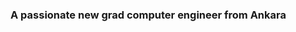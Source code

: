 ### A passionate new grad computer engineer from Ankara

<!--
**AtaberkGozkaya/AtaberkGozkaya** is a ✨ _special_ ✨ repository because its `README.md` (this file) appears on your GitHub profile.

Here are some ideas to get you started:

- 🌱 I’m currently learning Node.js, Software Design Patterns, Clean Code, Software SOLID Principles
- 💬 Ask me about Java, Javascript, Spring, Machine Learning, Dynamic Programming problems
- 📫 How to reach me: ataberkgozkaya1071@gmail.com
- ⚡ Fun fact: I have a myanimelist account => https://myanimelist.net/profile/ApathyisDeath
-->
